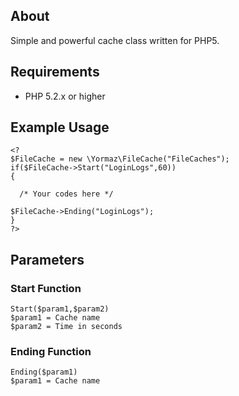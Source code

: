 <h2>About</h2>
<p>Simple and powerful cache class written for PHP5.</p>

<h2>Requirements</h2>
<ul>
  <li>PHP 5.2.x or higher</li>
</ul>

<h2>Example Usage</h2>

    <?
    $FileCache = new \Yormaz\FileCache("FileCaches");
    if($FileCache->Start("LoginLogs",60))
    {
    
      /* Your codes here */
    
    $FileCache->Ending("LoginLogs");
    }
    ?>
    
<h2>Parameters</h2>
<h3>Start Function</h3>

    Start($param1,$param2)
    $param1 = Cache name
    $param2 = Time in seconds
    
<h3>Ending Function</h3>

    Ending($param1)
    $param1 = Cache name
